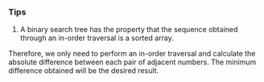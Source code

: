 ### Tips

1. A binary search tree has the property that the sequence obtained through an in-order traversal is a sorted array.

Therefore, we only need to perform an in-order traversal and calculate the absolute difference between each pair of adjacent numbers. The minimum difference obtained will be the desired result. 
